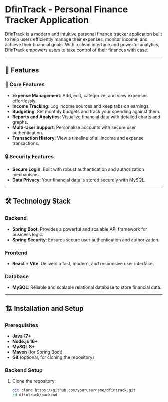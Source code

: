 # DfinTrack - Personal Finance Tracker Application

DfinTrack is a modern and intuitive personal finance tracker application built to help users efficiently manage their expenses, monitor income, and achieve their financial goals. With a clean interface and powerful analytics, DfinTrack empowers users to take control of their finances with ease.

---

## 🌟 Features

### 🚀 Core Features
- **Expense Management**: Add, edit, categorize, and view expenses effortlessly.
- **Income Tracking**: Log income sources and keep tabs on earnings.
- **Budgeting**: Set monthly budgets and track your spending against them.
- **Reports and Analytics**: Visualize financial data with detailed charts and graphs.
- **Multi-User Support**: Personalize accounts with secure user authentication.
- **Transaction History**: View a timeline of all income and expense transactions.

### 🔒 Security Features
- **Secure Login**: Built with robust authentication and authorization mechanisms.
- **Data Privacy**: Your financial data is stored securely with MySQL.

---

## 🛠️ Technology Stack

### **Backend**
- **Spring Boot**: Provides a powerful and scalable API framework for business logic.
- **Spring Security**: Ensures secure user authentication and authorization.

### **Frontend**
- **React + Vite**: Delivers a fast, modern, and responsive user interface.

### **Database**
- **MySQL**: Reliable and scalable relational database to store financial data.

---

## 🏗️ Installation and Setup

### Prerequisites
- **Java 17+**
- **Node.js 16+**
- **MySQL 8+**
- **Maven** (for Spring Boot)
- **Git** (optional, for cloning the repository)

### Backend Setup
1. Clone the repository:
   ```bash
   git clone https://github.com/yourusername/dfintrack.git
   cd dfintrack/backend
